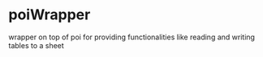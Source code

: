 # poiWrapper
wrapper on top of poi for providing functionalities like reading and writing tables to a sheet
